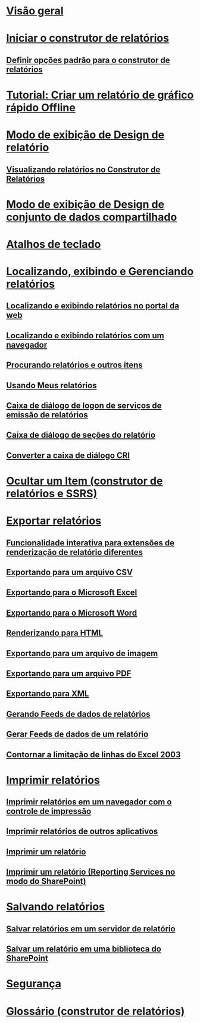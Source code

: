 # [Visão geral](report-builder-in-sql-server-2016.md)  
# [Iniciar o construtor de relatórios](start-report-builder.md)  
## [Definir opções padrão para o construtor de relatórios](set-default-options-for-report-builder.md)  
# [Tutorial: Criar um relatório de gráfico rápido Offline](tutorial-create-a-quick-chart-report-offline-report-builder.md)  
# [Modo de exibição de Design de relatório](report-design-view-report-builder.md)  
## [Visualizando relatórios no Construtor de Relatórios](previewing-reports-in-report-builder.md)  
# [Modo de exibição de Design de conjunto de dados compartilhado](shared-dataset-design-view-report-builder.md)  
# [Atalhos de teclado](keyboard-shortcuts-report-builder.md)  
# [Localizando, exibindo e Gerenciando relatórios](finding-viewing-and-managing-reports-report-builder-and-ssrs.md)  
## [Localizando e exibindo relatórios no portal da web](finding-and-viewing-reports-in-the-web-portal-report-builder-and-ssrs.md)  
## [Localizando e exibindo relatórios com um navegador](finding-and-viewing-reports-with-a-browser-report-builder-and-ssrs.md)  
## [Procurando relatórios e outros itens](searching-for-reports-and-other-items-report-builder-and-ssrs.md)  
## [Usando Meus relatórios](using-my-reports-report-builder-and-ssrs.md)  
## [Caixa de diálogo de logon de serviços de emissão de relatórios](reporting-services-login-dialog-box-report-builder.md)  
## [Caixa de diálogo de seções do relatório](report-sections-dialog-box-report-builder.md)  
## [Converter a caixa de diálogo CRI](convert-cri-dialog-box-report-builder.md)  
# [Ocultar um Item (construtor de relatórios e SSRS)](hide-an-item-report-builder-and-ssrs.md)  
# [Exportar relatórios](export-reports-report-builder-and-ssrs.md)  
## [Funcionalidade interativa para extensões de renderização de relatório diferentes](interactive-functionality-different-report-rendering-extensions.md)  
## [Exportando para um arquivo CSV](exporting-to-a-csv-file-report-builder-and-ssrs.md)  
## [Exportando para o Microsoft Excel](exporting-to-microsoft-excel-report-builder-and-ssrs.md)  
## [Exportando para o Microsoft Word](exporting-to-microsoft-word-report-builder-and-ssrs.md)  
## [Renderizando para HTML](rendering-to-html-report-builder-and-ssrs.md)  
## [Exportando para um arquivo de imagem](exporting-to-an-image-file-report-builder-and-ssrs.md)  
## [Exportando para um arquivo PDF](exporting-to-a-pdf-file-report-builder-and-ssrs.md)  
## [Exportando para XML](exporting-to-xml-report-builder-and-ssrs.md)  
## [Gerando Feeds de dados de relatórios](generating-data-feeds-from-reports-report-builder-and-ssrs.md)  
## [Gerar Feeds de dados de um relatório](generate-data-feeds-from-a-report-report-builder-and-ssrs.md)  
## [Contornar a limitação de linhas do Excel 2003](work-around-the-excel-2003-row-limitation.md)  
# [Imprimir relatórios](print-reports-report-builder-and-ssrs.md)  
## [Imprimir relatórios em um navegador com o controle de impressão](print-reports-from-a-browser-with-the-print-control-report-builder-and-ssrs.md)  
## [Imprimir relatórios de outros aplicativos](print-reports-from-other-applications-report-builder-and-ssrs.md)  
## [Imprimir um relatório](print-a-report-report-builder-and-ssrs.md)  
## [Imprimir um relatório (Reporting Services no modo do SharePoint)](print-a-report-reporting-services-in-sharepoint-mode.md)  
# [Salvando relatórios](saving-reports-report-builder.md)  
## [Salvar relatórios em um servidor de relatório](save-reports-to-a-report-server-report-builder.md)  
## [Salvar um relatório em uma biblioteca do SharePoint](save-a-report-to-a-sharepoint-library-report-builder.md)  
# [Segurança](security-report-builder.md)  
# [Glossário (construtor de relatórios)](glossary-report-builder.md)  
